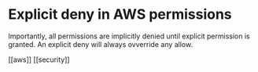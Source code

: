 # Explicit deny in AWS permissions

Importantly, all permissions are implicitly denied until explicit permission is granted. An explicit deny will always ovverride any allow.

[[aws]]
[[security]]